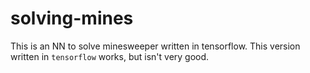 # solving-mines

This is an NN to solve minesweeper written in tensorflow. This version written in `tensorflow` works, but isn't very good.
